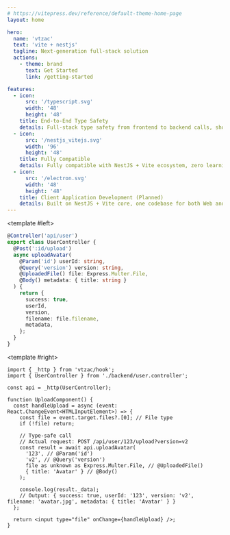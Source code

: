 ```yaml
---
# https://vitepress.dev/reference/default-theme-home-page
layout: home

hero:
  name: 'vtzac'
  text: 'vite + nestjs'
  tagline: Next-generation full-stack solution
  actions:
    - theme: brand
      text: Get Started
      link: /getting-started

features:
  - icon:
      src: '/typescript.svg'
      width: '48'
      height: '48'
    title: End-to-End Type Safety
    details: Full-stack type safety from frontend to backend calls, shortest call chain, fastest IDE feedback, AI-friendly, minimalist TypeScript full-stack solution, compile-time error detection, next-generation full-stack development experience
  - icon:
      src: '/nestjs_vitejs.svg'
      width: '96'
      height: '48'
    title: Fully Compatible
    details: Fully compatible with NestJS + Vite ecosystem, zero learning cost, file upload, websocket - everything you need is adapted and compatible by default
  - icon:
      src: '/electron.svg'
      width: '48'
      height: '48'
    title: Client Application Development (Planned)
    details: Built on NestJS + Vite core, one codebase for both Web and Electron clients; run NestJS in Electron with almost zero cost, no additional adaptation needed, efficiency improved by at least 100%
---
```


<ExampleCard desc="NestJS backend and frontend call example with end-to-end type safety." twoCol>
  <template #title>
    <span>End-to-End Example</span>
  </template>

<template #left>

```typescript
@Controller('api/user')
export class UserController {
  @Post(':id/upload')
  async uploadAvatar(
    @Param('id') userId: string,
    @Query('version') version: string,
    @UploadedFile() file: Express.Multer.File,
    @Body() metadata: { title: string }
  ) {
    return {
      success: true,
      userId,
      version,
      filename: file.filename,
      metadata,
    };
  }
}
```

  </template>

<template #right>

```tsx
import { _http } from 'vtzac/hook';
import { UserController } from './backend/user.controller';

const api = _http(UserController);

function UploadComponent() {
  const handleUpload = async (event: React.ChangeEvent<HTMLInputElement>) => {
    const file = event.target.files?.[0]; // File type
    if (!file) return;

    // Type-safe call
    // Actual request: POST /api/user/123/upload?version=v2
    const result = await api.uploadAvatar(
      '123', // @Param('id')
      'v2', // @Query('version')
      file as unknown as Express.Multer.File, // @UploadedFile()
      { title: 'Avatar' } // @Body()
    );

    console.log(result._data);
    // Output: { success: true, userId: '123', version: 'v2', filename: 'avatar.jpg', metadata: { title: 'Avatar' } }
  };

  return <input type="file" onChange={handleUpload} />;
}
```

  </template>
</ExampleCard>
